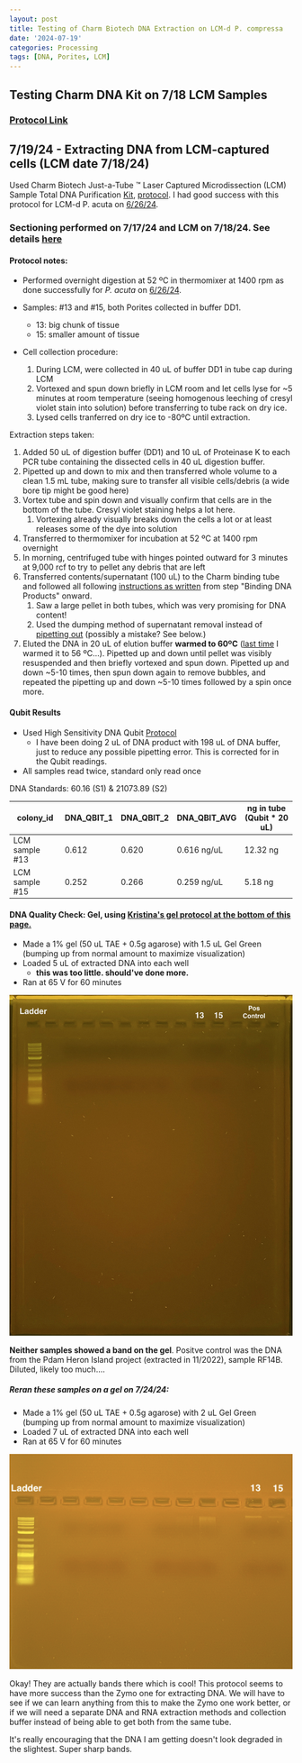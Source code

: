 ```yaml
---
layout: post
title: Testing of Charm Biotech DNA Extraction on LCM-d P. compressa 
date: '2024-07-19'
categories: Processing
tags: [DNA, Porites, LCM]
---
```


## Testing Charm DNA Kit on 7/18 LCM Samples

### [Protocol Link](https://zdellaert.github.io/ZD_Putnam_Lab_Notebook/Charm-LCM-DNA-Kit-Protocol/)

## 7/19/24 - Extracting DNA from LCM-captured cells (LCM date 7/18/24)

Used Charm Biotech Just-a-Tube ™ Laser Captured Microdissection (LCM) Sample Total DNA Purification [Kit](https://www.charmbiotech.com/lcm-rna.htm), [protocol](https://github.com/zdellaert/ZD_Putnam_Lab_Notebook/blob/master/protocols/Charm_Biotech_LCM_DNA_Kit.pdf). I had good success with this protocol for LCM-d P. acuta on [6/26/24](https://zdellaert.github.io/ZD_Putnam_Lab_Notebook/LCM-20240613-DNA-Extractions-Charm/).

### Sectioning performed on 7/17/24 and LCM on 7/18/24. See details [here](https://zdellaert.github.io/ZD_Putnam_Lab_Notebook/LCM-Test-4/) 

#### Protocol notes:

- Performed overnight digestion at 52 ºC in thermomixer at 1400 rpm as done successfully for *P. acuta* on [6/26/24](https://zdellaert.github.io/ZD_Putnam_Lab_Notebook/LCM-20240613-DNA-Extractions-Charm/).
- Samples: #13 and #15, both Porites collected in buffer DD1.
  - 13: big chunk of tissue
  - 15: smaller amount of tissue
  
- Cell collection procedure:
  1. During LCM, were collected in 40 uL of buffer DD1 in tube cap during LCM
  2. Vortexed and spun down briefly in LCM room and let cells lyse for ~5 minutes at room temperature (seeing homogenous leeching of cresyl violet stain into solution) before transferring to tube rack on dry ice.
  3. Lysed cells tranferred on dry ice to -80ºC until extraction.

Extraction steps taken:
1. Added 50 uL of digestion buffer (DD1) and 10 uL of Proteinase K to each PCR tube containing the dissected cells in 40 uL digestion buffer. 
2. Pipetted up and down to mix and then transferred whole volume to a clean 1.5 mL tube, making sure to transfer all visible cells/debris (a wide bore tip might be good here)
3. Vortex tube and spin down and visually confirm that cells are in the bottom of the tube. Cresyl violet staining helps a lot here.
   1. Vortexing already visually breaks down the cells a lot or at least releases some of the dye into solution
4. Transferred to thermomixer for incubation at 52 ºC at 1400 rpm overnight
5. In morning, centrifuged tube with hinges pointed outward for 3 minutes at 9,000 rcf to try to pellet any debris that are left
6. Transferred contents/supernatant (100 uL) to the Charm binding tube and followed all following [instructions as written](https://github.com/zdellaert/ZD_Putnam_Lab_Notebook/blob/master/protocols/Charm_Biotech_LCM_DNA_Kit.pdf) from step "Binding DNA Products" onward.
   1. Saw a large pellet in both tubes, which was very promising for DNA content!
   2. Used the dumping method of supernatant removal instead of [pipetting out](https://zdellaert.github.io/ZD_Putnam_Lab_Notebook/LCM-20240613-DNA-Extractions-Charm/) (possibly a mistake? See below.)
7. Eluted the DNA in 20 uL of elution buffer **warmed to 60ºC** ([last time](https://zdellaert.github.io/ZD_Putnam_Lab_Notebook/LCM-20240613-DNA-Extractions-Charm/) I warmed it to 56 ºC...). Pipetted up and down until pellet was visibly resuspended and then briefly vortexed and spun down. Pipetted up and down ~5-10 times, then spun down again to remove bubbles, and repeated the pipetting up and down ~5-10 times followed by a spin once more.
  
#### Qubit Results

- Used High Sensitivity DNA Qubit [Protocol](https://zdellaert.github.io/ZD_Putnam_Lab_Notebook/Qubit-Protocol/)
  - I have been doing 2 uL of DNA product with 198 uL of DNA buffer, just to reduce any possible pipetting error. This is corrected for in the Qubit readings.
- All samples read twice, standard only read once

 DNA Standards: 60.16 (S1) & 21073.89 (S2)

| colony_id | DNA_QBIT_1 | DNA_QBIT_2 | DNA_QBIT_AVG | ng in tube (Qubit * 20 uL) | 
|-----------|------------|------------|--------------|--------------|
| LCM sample #13  |  0.612 |  0.620   |  0.616 ng/uL | 12.32 ng     |
| LCM sample #15  |  0.252 |  0.266   |  0.259 ng/uL | 5.18 ng      |

#### DNA Quality Check: Gel, using [Kristina's gel protocol at the bottom of this page.](https://zdellaert.github.io/ZD_Putnam_Lab_Notebook/Protocols_Zymo_Quick_DNA_RNA_Miniprep_Plus/)

- Made a 1% gel (50 uL TAE + 0.5g agarose) with 1.5 uL Gel Green (bumping up from normal amount to maximize visualization)
- Loaded 5 uL of extracted DNA into each well
  - **this was too little. should've done more.**
- Ran at 65 V for 60 minutes

![2024-07-19-gel-Charm.JPG](https://github.com/zdellaert/ZD_Putnam_Lab_Notebook/blob/master/images/gels/2024-07-19-gel-Charm.JPG?raw=true)

**Neither samples showed a band on the gel**. Positve control was the DNA from the Pdam Heron Island project (extracted in 11/2022), sample RF14B. Diluted, likely too much....

##### Reran these samples on a gel on 7/24/24:

- Made a 1% gel (50 uL TAE + 0.5g agarose) with 2 uL Gel Green (bumping up from normal amount to maximize visualization)
- Loaded 7 uL of extracted DNA into each well
- Ran at 65 V for 60 minutes

![2024-07-24-gel-Charm-719.JPG](https://github.com/zdellaert/ZD_Putnam_Lab_Notebook/blob/master/images/gels/2024-07-24-gel-Charm-719.JPG?raw=true)

Okay! They are actually bands there which is cool! This protocol seems to have more success than the Zymo one for extracting DNA. We will have to see if we can learn anything from this to make the Zymo one work better, or if we will need a separate DNA and RNA extraction methods and collection buffer instead of being able to get both from the same tube.

It's really encouraging that the DNA I am getting doesn't look degraded in the slightest. Super sharp bands.
